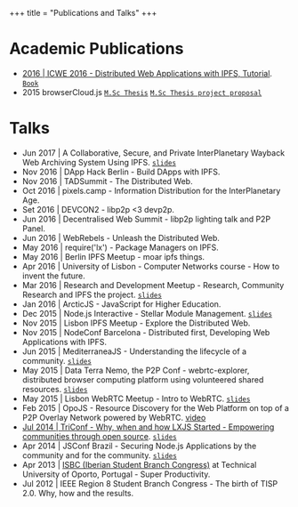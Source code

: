 +++
title = "Publications and Talks"
+++

# Academic Publications

- [2016 | ICWE 2016 - Distributed Web Applications with IPFS, Tutorial](https://link.springer.com/chapter/10.1007/978-3-319-38791-8_60). [`Book`](https://books.google.co.uk/books?id=onRBDAAAQBAJ&lpg=PR5&ots=MQfqOBex1w&dq=David%20Dias%20IPFS&lr&pg=PR21#v=onepage&q=David%20Dias%20IPFS&f=false)
- 2015 browserCloud.js [`M.Sc Thesis`](https://pdfs.semanticscholar.org/b438/811cee91cf2b9a0f082d3f77c47dd85f36a4.pdf) [`M.Sc Thesis project proposal`](http://algos.inesc-id.pt/~jpa/InscI/poisson/varwwwhtml/portal/ficheiros/publicacoes/10069.pdf)

# Talks

- Jun 2017 | A Collaborative, Secure, and Private InterPlanetary Wayback Web Archiving System Using IPFS. [`slides`](https://www.slideshare.net/DavidDias11/ipwb-and-ipfs-at-wac2017)
- Nov 2016 | DApp Hack Berlin - Build DApps with IPFS.
- Nov 2016 | TADSummit - The Distributed Web.
- Oct 2016 | pixels.camp - Information Distribution for the InterPlanetary Age.
- Set 2016 | DEVCON2 - libp2p <3 devp2p.
- Jun 2016 | Decentralised Web Summit - libp2p lighting talk and P2P Panel.
- Jun 2016 | WebRebels - Unleash the Distributed Web.
- May 2016 | require('lx') - Package Managers on IPFS.
- May 2016 | Berlin IPFS Meetup - moar ipfs things.
- Apr 2016 | University of Lisbon - Computer Networks course - How to invent the future.
- Mar 2016 | Research and Development Meetup - Research, Community Research and IPFS the project. [`slides`](https://www.slideshare.net/DavidDias11/rdm2-the-distributed-web)
- Jan 2016 | ArcticJS - JavaScript for Higher Education.
- Dec 2015 | Node.js Interactive - Stellar Module Management. [`slides`](https://www.slideshare.net/DavidDias11/nodejs-interactive)
- Nov 2015 | Lisbon IPFS Meetup - Explore the Distributed Web.
- Nov 2015 | NodeConf Barcelona - Distributed first, Developing Web Applications with IPFS.
- Jun 2015 | MediterraneaJS - Understanding the lifecycle of a community. [`slides`](http://www.slideshare.net/DavidDias11/understanding-the-community-lifecycle)
- May 2015 | Data Terra Nemo, the P2P Conf - webrtc-explorer, distributed browser computing platform using volunteered shared resources. [`slides`](http://www.slideshare.net/DavidDias11/p2p-resource-discovery-for-the-browser)
- May 2015 | Lisbon WebRTC Meetup - Intro to WebRTC. [`slides`](https://www.slideshare.net/DavidDias11/lisboa-webrtc-intro-to-webrtc)
- Feb 2015 | OpoJS - Resource Discovery for the Web Platform on top of a P2P Overlay Network powered by WebRTC. [video](https://www.youtube.com/watch?v=fNQGGGE__zI)
- [Jul 2014 | TriConf - Why, when and how LXJS Started - Empowering communities through open source](http://daviddias.me/blog/triconf-2014/). [`slides`](http://slideshare.net/DavidDias11/triconf-2014-lxjs-the-lisbon-javascript-conference)
- Apr 2014 | JSConf Brazil - Securing Node.js Applications by the community and for the community. [`slides`](http://slideshare.net/DavidDias11/js-conf-br-securing-nodejs-app-by-the-community-and-for-the-community)
- Apr 2013 | [ISBC (Iberian Student Branch Congress)](http://www.ieee-isbc.org/2013) at Technical University of Oporto, Portugal - Super Productivity.
- Jul 2012 | IEEE Region 8 Student Branch Congress - The birth of TISP 2.0. Why, how and the results.
